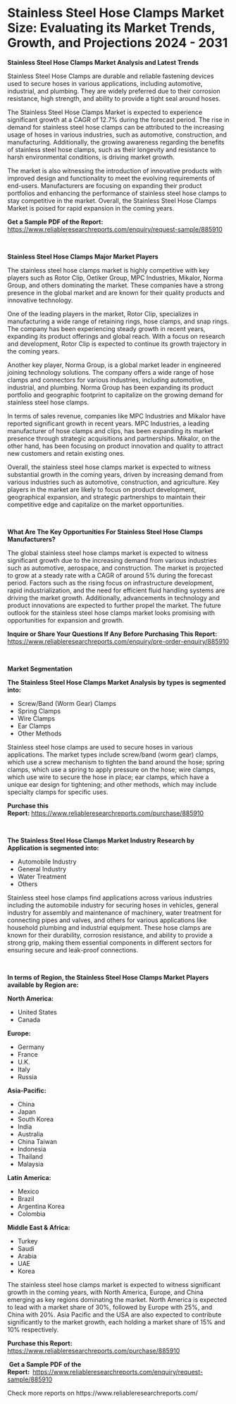 <p><h1>Stainless Steel Hose Clamps Market Size: Evaluating its Market Trends, Growth, and Projections 2024 - 2031</h1></p><p><strong>Stainless Steel Hose Clamps Market Analysis and Latest Trends</strong></p>
<p><p>Stainless Steel Hose Clamps are durable and reliable fastening devices used to secure hoses in various applications, including automotive, industrial, and plumbing. They are widely preferred due to their corrosion resistance, high strength, and ability to provide a tight seal around hoses.</p><p>The Stainless Steel Hose Clamps Market is expected to experience significant growth at a CAGR of 12.7% during the forecast period. The rise in demand for stainless steel hose clamps can be attributed to the increasing usage of hoses in various industries, such as automotive, construction, and manufacturing. Additionally, the growing awareness regarding the benefits of stainless steel hose clamps, such as their longevity and resistance to harsh environmental conditions, is driving market growth.</p><p>The market is also witnessing the introduction of innovative products with improved design and functionality to meet the evolving requirements of end-users. Manufacturers are focusing on expanding their product portfolios and enhancing the performance of stainless steel hose clamps to stay competitive in the market. Overall, the Stainless Steel Hose Clamps Market is poised for rapid expansion in the coming years.</p></p>
<p><strong>Get a Sample PDF of the Report:&nbsp;</strong> <a href="https://www.reliableresearchreports.com/enquiry/request-sample/885910">https://www.reliableresearchreports.com/enquiry/request-sample/885910</a></p>
<p>&nbsp;</p>
<p><strong>Stainless Steel Hose Clamps Major Market Players</strong></p>
<p><p>The stainless steel hose clamps market is highly competitive with key players such as Rotor Clip, Oetiker Group, MPC Industries, Mikalor, Norma Group, and others dominating the market. These companies have a strong presence in the global market and are known for their quality products and innovative technology.</p><p>One of the leading players in the market, Rotor Clip, specializes in manufacturing a wide range of retaining rings, hose clamps, and snap rings. The company has been experiencing steady growth in recent years, expanding its product offerings and global reach. With a focus on research and development, Rotor Clip is expected to continue its growth trajectory in the coming years.</p><p>Another key player, Norma Group, is a global market leader in engineered joining technology solutions. The company offers a wide range of hose clamps and connectors for various industries, including automotive, industrial, and plumbing. Norma Group has been expanding its product portfolio and geographic footprint to capitalize on the growing demand for stainless steel hose clamps.</p><p>In terms of sales revenue, companies like MPC Industries and Mikalor have reported significant growth in recent years. MPC Industries, a leading manufacturer of hose clamps and clips, has been expanding its market presence through strategic acquisitions and partnerships. Mikalor, on the other hand, has been focusing on product innovation and quality to attract new customers and retain existing ones.</p><p>Overall, the stainless steel hose clamps market is expected to witness substantial growth in the coming years, driven by increasing demand from various industries such as automotive, construction, and agriculture. Key players in the market are likely to focus on product development, geographical expansion, and strategic partnerships to maintain their competitive edge and capitalize on the market opportunities.</p></p>
<p>&nbsp;</p>
<p><strong>What Are The Key Opportunities For Stainless Steel Hose Clamps Manufacturers?</strong></p>
<p><p>The global stainless steel hose clamps market is expected to witness significant growth due to the increasing demand from various industries such as automotive, aerospace, and construction. The market is projected to grow at a steady rate with a CAGR of around 5% during the forecast period. Factors such as the rising focus on infrastructure development, rapid industrialization, and the need for efficient fluid handling systems are driving the market growth. Additionally, advancements in technology and product innovations are expected to further propel the market. The future outlook for the stainless steel hose clamps market looks promising with opportunities for expansion and growth.</p></p>
<p><strong>Inquire or Share Your Questions If Any Before Purchasing This Report:</strong> <a href="https://www.reliableresearchreports.com/enquiry/pre-order-enquiry/885910">https://www.reliableresearchreports.com/enquiry/pre-order-enquiry/885910</a></p>
<p>&nbsp;</p>
<p><strong>Market Segmentation</strong></p>
<p><strong>The Stainless Steel Hose Clamps Market Analysis by types is segmented into:</strong></p>
<p><ul><li>Screw/Band (Worm Gear) Clamps</li><li>Spring Clamps</li><li>Wire Clamps</li><li>Ear Clamps</li><li>Other Methods</li></ul></p>
<p><p>Stainless steel hose clamps are used to secure hoses in various applications. The market types include screw/band (worm gear) clamps, which use a screw mechanism to tighten the band around the hose; spring clamps, which use a spring to apply pressure on the hose; wire clamps, which use wire to secure the hose in place; ear clamps, which have a unique ear design for tightening; and other methods, which may include specialty clamps for specific uses.</p></p>
<p><strong>Purchase this Report:&nbsp;</strong><a href="https://www.reliableresearchreports.com/purchase/885910">https://www.reliableresearchreports.com/purchase/885910</a></p>
<p>&nbsp;</p>
<p><strong>The Stainless Steel Hose Clamps Market Industry Research by Application is segmented into:</strong></p>
<p><ul><li>Automobile Industry</li><li>General Industry</li><li>Water Treatment</li><li>Others</li></ul></p>
<p><p>Stainless steel hose clamps find applications across various industries including the automobile industry for securing hoses in vehicles, general industry for assembly and maintenance of machinery, water treatment for connecting pipes and valves, and others for various applications like household plumbing and industrial equipment. These hose clamps are known for their durability, corrosion resistance, and ability to provide a strong grip, making them essential components in different sectors for ensuring secure and leak-proof connections.</p></p>
<p>&nbsp;</p>
<p><strong>In terms of Region, the Stainless Steel Hose Clamps Market Players available by Region are:</strong></p>
<p>
    <p> <strong> North America: </strong>
        <ul>
            <li>United States</li>
            <li>Canada</li>
        </ul>
        </p> 
    <p> <strong> Europe: </strong>
        <ul>
            <li>Germany</li>
            <li>France</li>
            <li>U.K.</li>
            <li>Italy</li>
            <li>Russia</li>
        </ul>
        </p> 
    <p> <strong> Asia-Pacific: </strong>
        <ul>
            <li>China</li>
            <li>Japan</li>
            <li>South Korea</li>
            <li>India</li>
            <li>Australia</li>
            <li>China Taiwan</li>
            <li>Indonesia</li>
            <li>Thailand</li>
            <li>Malaysia</li>
        </ul>
        </p> 
    <p> <strong> Latin America: </strong>
        <ul>
            <li>Mexico</li>
            <li>Brazil</li>
            <li>Argentina Korea</li>
            <li>Colombia</li>
        </ul>
        </p> 
    <p> <strong> Middle East & Africa: </strong>
        <ul>
            <li>Turkey</li>
            <li>Saudi</li>
            <li>Arabia</li>
            <li>UAE</li>
            <li>Korea</li>
        </ul>
    </p>
    </p>
<p><p>The stainless steel hose clamps market is expected to witness significant growth in the coming years, with North America, Europe, and China emerging as key regions dominating the market. North America is expected to lead with a market share of 30%, followed by Europe with 25%, and China with 20%. Asia Pacific and the USA are also expected to contribute significantly to the market growth, each holding a market share of 15% and 10% respectively.</p></p>
<p><strong>Purchase this Report: </strong><a href="https://www.reliableresearchreports.com/purchase/885910">https://www.reliableresearchreports.com/purchase/885910</a></p>
<p>&nbsp;<strong>Get a Sample PDF of the Report:&nbsp;&nbsp;</strong><a href="https://www.reliableresearchreports.com/enquiry/request-sample/885910">https://www.reliableresearchreports.com/enquiry/request-sample/885910</a></p>
<p><strong></strong></p>
<p>Check more reports on https://www.reliableresearchreports.com/</p>